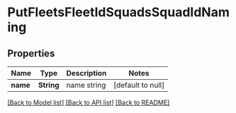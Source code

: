 # PutFleetsFleetIdSquadsSquadIdNaming

## Properties
Name | Type | Description | Notes
------------ | ------------- | ------------- | -------------
**name** | **String** | name string | [default to null]

[[Back to Model list]](../README.md#documentation-for-models) [[Back to API list]](../README.md#documentation-for-api-endpoints) [[Back to README]](../README.md)


